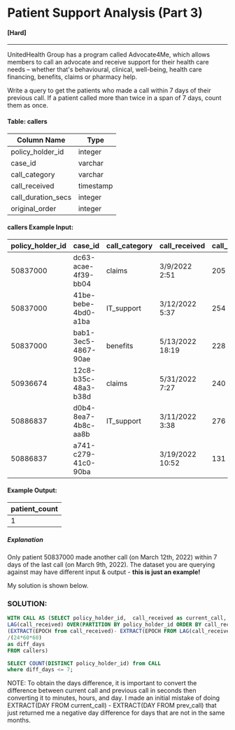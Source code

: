 # Patient Support Analysis (Part 3) 
#### [Hard]
  ----
UnitedHealth Group has a program called Advocate4Me, which allows members to call an advocate and receive support for their health care needs – whether that's behavioural, clinical, well-being, health care financing, benefits, claims or pharmacy help.

Write a query to get the patients who made a call within 7 days of their previous call. If a patient called more than twice in a span of 7 days, count them as once.

#### Table: callers 
|Column Name| Type|
| ---- | ---|
|policy_holder_id|	integer
|case_id|	varchar
|call_category|	varchar
|call_received|	timestamp
|call_duration_secs|	integer
|original_order|	integer

#### callers Example Input:
|policy_holder_id|	case_id	|call_category|	call_received|	call_duration_secs|	original_order|
| ------| -----| ----| -----| ----- | -----|
|50837000|	dc63-acae-4f39-bb04|	claims	|3/9/2022 2:51|	205	|130
|50837000|	41be-bebe-4bd0-a1ba|	IT_support|	3/12/2022 5:37|	254	|129
|50837000|	bab1-3ec5-4867-90ae	|benefits|	5/13/2022 18:19|	228	|339
|50936674|	12c8-b35c-48a3-b38d|	claims	|5/31/2022 7:27|	240	|31
|50886837|	d0b4-8ea7-4b8c-aa8b	|IT_support|	3/11/2022 3:38|	276|	16
|50886837|	a741-c279-41c0-90ba	|	|3/19/2022 10:52 |131|	325


#### Example Output:
|patient_count|
|----|
|1|



##### Explanation
Only patient 50837000 made another call (on March 12th, 2022) within 7 days of the last call (on March 9th, 2022).
The dataset you are querying against may have different input & output - **this is just an example!**




My solution is shown below.
### SOLUTION: 
```sql
WITH CALL AS (SELECT policy_holder_id,  call_received as current_call, 
LAG(call_received) OVER(PARTITION BY policy_holder_id ORDER BY call_received) as prev_call,
(EXTRACT(EPOCH from call_received)- EXTRACT(EPOCH FROM LAG(call_received) OVER(PARTITION BY policy_holder_id ORDER BY call_received)))
/(24*60*60)
as diff_days
FROM callers)

SELECT COUNT(DISTINCT policy_holder_id) from CALL
where diff_days <= 7;

```
NOTE: To obtain the days difference, it is important to convert the difference between current call and previous call in seconds then converting it to minutes, hours, and day. I made an initial mistake of doing EXTRACT(DAY FROM current_call) - EXTRACT(DAY FROM prev_call) that just returned me a negative day difference for days that are not in the same months.



